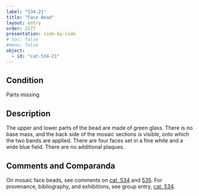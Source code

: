 ```yaml
---
label: "534.21"
title: "Face Bead"
layout: entry
order: 2177
presentation: side-by-side
# toc: false
#menu: false 
object:
  - id: "cat-534-21"
---
```


## Condition

Parts missing

## Description

The upper and lower parts of the bead are made of green glass. There is no base mass, and the back side of the mosaic sections is visible, onto which the two bands are applied. There are four faces set in a fine white and a wide blue field. There are no additional plaques.

## Comments and Comparanda

On mosaic face beads, see comments on [cat. 534](/catalogue/cat-534) and [535](/catalogue/cat-535). For provenance, bibliography, and exhibitions, see group entry, [cat. 534](/catalogue/cat-534).
